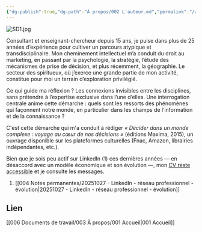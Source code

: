 ```yaml
---
{"dg-publish":true,"dg-path":"À propos/002 L'auteur.md","permalink":"/a-propos/002-l-auteur/","dgPassFrontmatter":true}
---
```


![SD1.jpg](/img/user/001%20Sources/Images/SD1.jpg)

Consultant et enseignant-chercheur depuis 15 ans, je puise dans plus de 25 années d’expérience pour cultiver un parcours atypique et transdisciplinaire. 
Mon cheminement intellectuel m’a conduit du droit au marketing, en passant par la psychologie, la stratégie, l’étude des mécanismes de prise de décision, et plus récemment, la géographie.
Le secteur des spiritueux, où j’exerce une grande partie de mon activité, constitue pour moi un terrain d’exploration privilégié. 

Ce qui guide ma réflexion ? Les connexions invisibles entre les disciplines, sans prétendre à l’expertise exclusive dans l’une d’elles. 
Une interrogation centrale anime cette démarche : quels sont les ressorts des phénomènes qui façonnent notre monde, en particulier dans les champs de l’information et de la connaissance ?

C'est cette démarche qui m'a conduit à rédiger _« Décider dans un monde complexe : voyage au cœur de nos décisions »_ (éditions Maxima, 2015), un ouvrage disponible sur les plateformes culturelles (Fnac, Amazon, librairies indépendantes, etc.).

Bien que je sois peu actif sur LinkedIn (1) ces dernières années — en désaccord avec un modèle économique et son évolution —, mon [CV reste accessible](http:www.linkedin.com/in/sébastien-dathané-501b2512) et je consulte les messages.

1. [[004 Notes permanentes/20251027 - LinkedIn - réseau professionnel - évolution\|20251027 - LinkedIn - réseau professionnel - évolution]]
## Lien
[[006 Documents de travail/003 À propos/001 Accueil\|001 Accueil]]